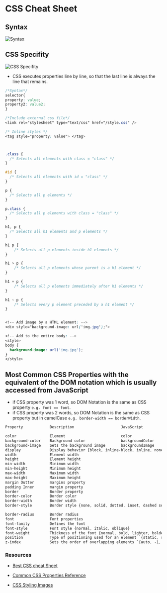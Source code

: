 # CSS Cheat Sheet

## Syntax

![Syntax](https://www.w3schools.com/css/img_selector.gif)

## CSS Specifity

![CSS Specifity](https://res.cloudinary.com/practicaldev/image/fetch/s--XI6qg9BK--/c_imagga_scale,f_auto,fl_progressive,h_420,q_auto,w_1000/https://dev-to-uploads.s3.amazonaws.com/uploads/articles/dkerupv5p9lu9k10w5l1.png)

- CSS executes properties line by line, so that the last line is always the line that remains.
  
```CSS
/*Syntax*/
selector{
property: value;
property2: value2;
}

/*Include external css file*/
<link rel="stylesheet" type="text/css" href="/style.css" />

/* Inline styles */
<tag style="property: value"> </tag>



.class {
  /* Selects all elements with class = "class" */
}

#id {
  /* Selects all elements with id = "class" */
}

p {
  /* Selects all p elements */
}

p.class {
  /* Selects all p elements with class = "class" */
}

h1, p {
  /* Selects all h1 elements and p elements */
}

h1 p {
    /* Selects all p elements inside h1 elements */
}

h1 > p {
    /* Selects all p elements whose parent is a h1 element */
}

h1 + p {
    /* Selects all p elements immediately after h1 elements */
}

h1 ~ p {
    /* Selects every p element preceded by a h1 element */
}


<!-- Add image by a HTML element: -->
<div style="background-image: url('img.jpg');">

<!-- Add to the entire body: -->
<style>
body {
  background-image: url('img.jpg');
}
</style>
```

## Most Common CSS Properties with the equivalent of the DOM notation which is usually accessed from JavaScript

- if CSS property was 1 word, so DOM Notation is the same as CSS property `e.g. font == font`.
- if CSS property was 2 words, so DOM Notation is the same as CSS property but in camelCase `e.g. border-width == borderWidth`.

```CSS
Property            Description                     JavaScript

color               Element                         color  
background-color    Background color                backgroundColor
background-image    Sets the background image       backgroundImage
display             Display behavior {block, inline-block, inline, none}
width               Element width 
height              Element height 
min-width           Minimum width 
min-height          Minimum height 
max-width           Maximum width 
max-height          Maximum height 
margin Outter       margins property 
padding Inner       margin property 
border              Border property 
border-color        Border color 
border-width        Border width 
border-style        Border style {none, solid, dotted, inset, dashed solid}

border-radius       Border radius 
font                Font properties 
font-family         Defines the font 
font-style          Font style {normal, italic, oblique}
font-weight         Thickness of the font {normal, bold, lighter, bolder}
position            Type of positioning used for an element `{static, relative, absolute, fixed, sticky}`
z-index             Sets the order of overlapping elements `{auto, -1, 0, 1, 2, 3 ...}`
```

### Resources

- [Best CSS cheat Sheet](https://htmlcheatsheet.com/css/)

- [Common CSS Properties Reference](https://developer.mozilla.org/en-US/docs/Web/CSS/CSS_Properties_Reference)

- [CSS Styling Images](https://www.w3schools.com/css/css3_images.asp)